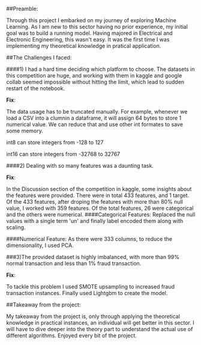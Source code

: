 
##Preamble:

Through this project I embarked on my journey of exploring Machine Learning. As I am new to this sector having no prior experience, my initial goal was to build a running model. Having majored in Electrical and Electronic Engineering, this wasn't easy. It was the first time I was implementing my theoretical knowledge in pratical application.

##The Challenges I faced:

####1) I had a hard time deciding which platform to choose. The datasets in this competition are huge, and working with them in kaggle and google collab seemed impossible without hitting the limit, which lead to sudden restart of the notebook.

<strong>Fix</strong>:

The data usage has to be truncated manually. For example, whenever we load a CSV into a clumnin a dataframe, it will assign 64 bytes to store 1 numerical value. We can reduce that and use other int formates to save some memory.

int8 can store integers from -128 to 127

int16 can store integers from -32768 to 32767

####2) Dealing with so many features was a daunting task.

<strong>Fix</strong>:

 In the Discussion section of the competition in kaggle, some insights about the features were provided. There were in total 433 features, and 1 target. Of the 433 features, after droping the features with more than 80% null value, I worked with 359 features. Of the total features, 26 were categorical and the others were numerical.
####Categorical Features:
Replaced the null values with a single term 'un' and finally label encoded them along with scaling.

####Numerical Feature:
As there were 333 columns, to reduce the dimensionality, I used PCA.

###3)The provided dataset is highly imbalanced, with more than 99% normal transaction and less than 1% fraud transaction.

<strong>Fix</strong>:

To tackle this problem I used SMOTE upsampling to increased fraud transaction instances. Finally used Lightgbm to create the model.

##Takeaway from the project:

 My takeaway from the project is, only through applying the theoretical knowledge in practical instances, an individual will get better in this sector. I will have to dive deeper into the theory part to understand the actual use of different algorithms. Enjoyed every bit of the project.
